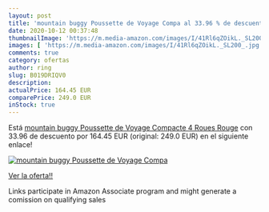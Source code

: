 ```yaml
---
layout: post
title: 'mountain buggy Poussette de Voyage Compa al 33.96 % de descuento'
date: 2020-10-12 00:37:48
thumbnailImage: 'https://m.media-amazon.com/images/I/41Rl6qZOikL._SL200_.jpg'
images: [ 'https://m.media-amazon.com/images/I/41Rl6qZOikL._SL200_.jpg' ]
comments: true
category: ofertas
author: ring
slug: B019DRIQV0
description:
actualPrice: 164.45 EUR
comparePrice: 249.0 EUR
inStock: true
---
```


Está [mountain buggy Poussette de Voyage Compacte 4 Roues Rouge](https://www.amazon.fr/dp/B019DRIQV0/?tag=tolees0d-21) con 33.96 de descuento por 164.45 EUR (original: 249.0 EUR) en el siguiente enlace!

[![mountain buggy Poussette de Voyage Compa](https://m.media-amazon.com/images/I/41Rl6qZOikL._SL200_.jpg)](https://www.amazon.fr/dp/B019DRIQV0/?tag=tolees0d-21)

[Ver la oferta!!](https://www.amazon.fr/dp/B019DRIQV0/?tag=tolees0d-21)

Links participate in Amazon Associate program and might generate a comission on qualifying sales


